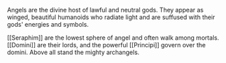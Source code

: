Angels are the divine host of lawful and neutral gods. 
They appear as winged, beautiful humanoids who radiate light and are suffused with their gods' energies and symbols.

[[Seraphim]] are the lowest sphere of angel and often walk among mortals. [[Domini]] are their lords, and the powerful [[Principi]] govern over the domini. Above all stand the mighty archangels.